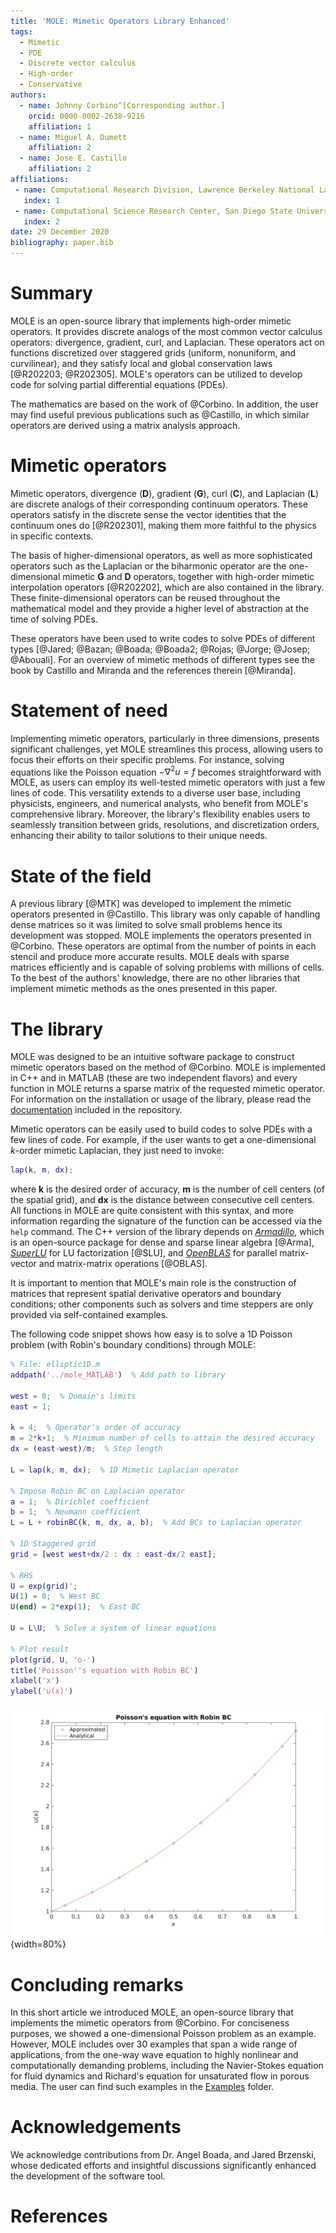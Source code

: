 ```yaml
---
title: 'MOLE: Mimetic Operators Library Enhanced'
tags:
  - Mimetic
  - PDE
  - Discrete vector calculus
  - High-order
  - Conservative
authors:
  - name: Johnny Corbino^[Corresponding author.]
    orcid: 0000-0002-2638-9216
    affiliation: 1
  - name: Miguel A. Dumett
    affiliation: 2
  - name: Jose E. Castillo
    affiliation: 2
affiliations:
 - name: Computational Research Division, Lawrence Berkeley National Laboratory, Berkeley, California, 94720.
   index: 1
 - name: Computational Science Research Center, San Diego State University, 5500 Campanile Dr, San Diego, California, 92182.
   index: 2
date: 29 December 2020
bibliography: paper.bib
---
```


# Summary

MOLE is an open-source library that implements high-order mimetic operators. It provides discrete analogs of the most common vector calculus operators: divergence, gradient, curl, and Laplacian. These operators act on functions discretized over staggered grids (uniform, nonuniform, and curvilinear), and they satisfy local and global conservation laws [@R202203; @R202305]. MOLE's operators can be utilized to develop code for solving partial differential equations (PDEs).

The mathematics are based on the work of @Corbino. In addition, the user may find useful previous publications such as @Castillo, in which similar operators are derived using a matrix analysis approach.

# Mimetic operators

Mimetic operators, divergence (**D**), gradient (**G**), curl (**C**), and Laplacian (**L**) are discrete analogs of their corresponding continuum operators. These operators satisfy in the discrete sense the vector identities that the continuum ones do [@R202301], making them more faithful to the physics in specific contexts.

The basis of higher-dimensional operators, as well as more sophisticated operators such as the Laplacian or the biharmonic operator are the one-dimensional mimetic **G** and **D** operators, together with high-order mimetic interpolation operators [@R202202], which are also contained in the library. These finite-dimensional operators can be reused throughout the mathematical model and they provide a higher level of abstraction at the time of solving PDEs.

These operators have been used to write codes to solve PDEs of different types [@Jared; @Bazan; @Boada; @Boada2; @Rojas; @Jorge; @Josep; @Abouali]. For an overview of mimetic methods of different types see the book by Castillo and Miranda and the references therein [@Miranda].

# Statement of need

Implementing mimetic operators, particularly in three dimensions, presents significant challenges, yet MOLE streamlines this process, allowing users to focus their efforts on their specific problems. For instance, solving equations like the Poisson equation $-\nabla^2 u = f$ becomes straightforward with MOLE, as users can employ its well-tested mimetic operators with just a few lines of code. This versatility extends to a diverse user base, including physicists, engineers, and numerical analysts, who benefit from MOLE's comprehensive library. Moreover, the library's flexibility enables users to seamlessly transition between grids, resolutions, and discretization orders, enhancing their ability to tailor solutions to their unique needs.

# State of the field

A previous library [@MTK] was developed to implement the mimetic operators presented in @Castillo. This library was only capable of handling dense matrices so it was limited to solve small problems hence its development was stopped. MOLE implements the operators presented in @Corbino. These operators are optimal from the number of points in each stencil and produce more accurate results. MOLE deals with sparse matrices efficiently and is capable of solving problems with millions of cells. To the best of the authors' knowledge, there are no other libraries that implement mimetic methods as the ones presented in this paper.

# The library

MOLE was designed to be an intuitive software package to construct mimetic operators based on the method of @Corbino. MOLE is implemented in C++ and in MATLAB (these are two independent flavors) and every function in MOLE returns a sparse matrix of the requested mimetic operator. For information on the installation or usage of the library, please read the [documentation](https://github.com/jcorbino/mole/blob/master/README.md) included in the repository.

Mimetic operators can be easily used to build codes to solve PDEs with a few lines of code. For example, if the user wants to get a one-dimensional *k*-order mimetic Laplacian, they just need to invoke:
```matlab
lap(k, m, dx);
```
where **k** is the desired order of accuracy, **m** is the number of cell centers (of the spatial grid), and **dx** is the distance between consecutive cell centers. All functions in MOLE are quite consistent with this syntax, and more information regarding the signature of the function can be accessed via the ```help``` command. The C++ version of the library depends on [*Armadillo*](http://arma.sourceforge.net/), which is an open-source package for dense and sparse linear algebra [@Arma], [*SuperLU*](https://portal.nersc.gov/project/sparse/superlu) for LU factorization [@SLU], and [*OpenBLAS*](https://www.openblas.net/) for parallel matrix-vector and matrix-matrix operations [@OBLAS].

It is important to mention that MOLE's main role is the construction of matrices that represent spatial derivative operators and boundary conditions; other components such as solvers and time steppers are only provided via self-contained examples.

The following code snippet shows how easy is to solve a 1D Poisson problem (with Robin's boundary conditions) through MOLE:
```matlab
% File: elliptic1D.m
addpath('../mole_MATLAB')  % Add path to library

west = 0;  % Domain's limits
east = 1;

k = 4;  % Operator's order of accuracy
m = 2*k+1;  % Minimum number of cells to attain the desired accuracy
dx = (east-west)/m;  % Step length

L = lap(k, m, dx);  % 1D Mimetic Laplacian operator

% Impose Robin BC on Laplacian operator
a = 1;  % Dirichlet coefficient
b = 1;  % Neumann coefficient
L = L + robinBC(k, m, dx, a, b);  % Add BCs to Laplacian operator

% 1D Staggered grid
grid = [west west+dx/2 : dx : east-dx/2 east];

% RHS
U = exp(grid)';
U(1) = 0;  % West BC
U(end) = 2*exp(1);  % East BC

U = L\U;  % Solve a system of linear equations

% Plot result
plot(grid, U, 'o-')
title('Poisson''s equation with Robin BC')
xlabel('x')
ylabel('u(x)')
```

![Solution to the problem using *k=4* and *m=9*.](fig1.png){width=80%}

# Concluding remarks

In this short article we introduced MOLE, an open-source library that implements the mimetic operators from @Corbino. For conciseness purposes, we showed a one-dimensional Poisson problem as an example. However, MOLE includes over 30 examples that span a wide range of applications, from the one-way wave equation to highly nonlinear and computationally demanding problems, including the Navier-Stokes equation for fluid dynamics and Richard's equation for unsaturated flow in porous media. The user can find such examples in the [Examples](https://github.com/jcorbino/mole/blob/master/examples_MATLAB) folder.

# Acknowledgements

We acknowledge contributions from Dr. Angel Boada, and Jared Brzenski, whose dedicated efforts and insightful discussions significantly enhanced the development of the software tool.

# References

